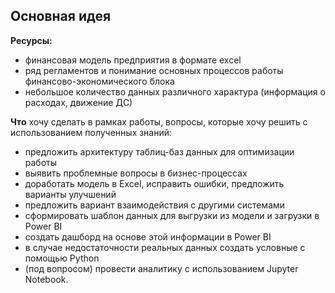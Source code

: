 ## Основная идея

**Ресурсы:**
- финансовая модель предприятия в формате excel
- ряд регламентов и понимание основных процессов работы финансово-экономического блока
- небольшое количество данных различного характура (информация о расходах, движение ДС)

**Что** хочу сделать в рамках работы, вопросы, которые хочу решить с использованием полученных знаний:
- предложить архитектуру таблиц-баз данных для оптимизации работы
- выявить проблемные вопросы в бизнес-процессах
- доработать модель в Excel, исправить ошибки, предложить варианты улучшений
- предложить вариант взаимодействия с другими системами
- сформировать шаблон данных для выгрузки из модели и загрузки в Power BI
- создать дашборд на основе этой информации в Power BI
- в случае недостаточности реальных данных создать условные с помощью Python
- (под вопросом) провести аналитику с использованием Jupyter Notebook.
